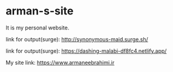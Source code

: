 # arman-s-site

It is my personal website.

link for output(surge): http://synonymous-maid.surge.sh/

link for output(surge): https://dashing-malabi-df8fc4.netlify.app/

My site link: https://www.armaneebrahimi.ir
